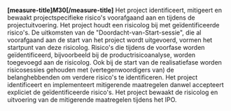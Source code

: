 <!-- begin: measure -->
**[measure-title]$M30$[/measure-title]**
Het project identificeert, mitigeert en bewaakt projectspecifieke risico's voorafgaand aan en tijdens de projectuitvoering. Het project houdt een risicolog bij met geïdentificeerde risico's. De uitkomsten van de "Doordacht-van-Start-sessie", die al voorafgaand aan de start van het project wordt uitgevoerd, vormen het startpunt van deze risicolog. Risico's die tijdens de voorfase worden geïdentificeerd, bijvoorbeeld bij de productrisicoanalyse, worden toegevoegd aan de risicolog. Ook bij de start van de realisatiefase worden risicosessies gehouden met (vertegenwoordigers van) de belanghebbenden om verdere risico's te identificeren. Het project identificeert en implementeert mitigerende maatregelen danwel accepteert expliciet de geïdentificeerde risico's. Het project bewaakt de risicolog en uitvoering van de mitigerende maatregelen tijdens het IPO.
<!-- end: measure -->
